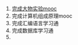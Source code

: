 1. [完成大物实验mooc](https://www.icourse163.org/course/ZZU-1207206802?from=searchPage&outVendor=zw_mooc_pcssjg_)
2. 完成计算机组成原理mooc
3. 完成汇编语言学习通
4. 完成数据库学习通
5. 